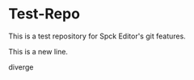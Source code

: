 # Test-Repo

This is a test repository for Spck Editor's git features.

This is a new line.

diverge